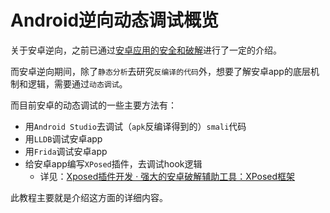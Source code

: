 # Android逆向动态调试概览

关于安卓逆向，之前已通过[安卓应用的安全和破解](https://book.crifan.org/books/android_app_security_crack/website/)进行了一定的介绍。

而安卓逆向期间，除了`静态分析`去研究`反编译的代码`外，想要了解安卓app的底层机制和逻辑，需要通过`动态调试`。

而目前安卓的动态调试的一些主要方法有：

* 用`Android Studio`去调试（`apk`反编译得到的）`smali`代码
* 用`LLDB`调试安卓app
* 用`Frida`调试安卓app
* 给安卓app编写`XPosed`插件，去调试hook逻辑
  * 详见：[Xposed插件开发 · 强大的安卓破解辅助工具：XPosed框架](https://book.crifan.org/books/crack_assistant_xposed_framework/website/dev_xposed_plugin/)

此教程主要就是介绍这方面的详细内容。
